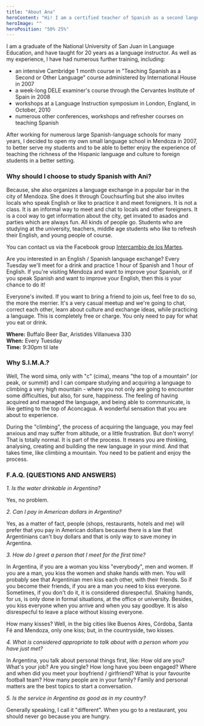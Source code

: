 ```yaml
---
title: "About Ana"
heroContent: "Hi! I am a certified teacher of Spanish as a second language. I have a lot of experience teaching Spanish to English speakers. I live in Mendoza, Argentina."
heroImage: ""
heroPosition: "50% 25%"
---
```

I am a graduate of the National University of San Juan in Language Education, and have taught for 20 years as a language instructor. As well as my experience, I have had numerous further training, including:

* an intensive Cambridge 1 month course in "Teaching Spanish as a Second or Other Language" course administered by International House in 2007
* a week-long DELE examiner's course through the Cervantes Institute of Spain in 2008
* workshops at a Language Instruction symposium in London, England, in October, 2010
* numerous other conferences, workshops and refresher courses on teaching Spanish

After working for numerous large Spanish-language schools for many years, I decided to open my own small language school in Mendoza in 2007, to better serve my students and to be able to better enjoy the experience of teaching the richness of the Hispanic language and culture to foreign students in a better setting.

### Why should I choose to study Spanish with Ani?

Because, she also organizes a language exchange in a popular bar in the city of Mendoza. She does it through Couchsurfing but she also invites locals who speak English or like to practice it and meet foreigners. It is not a class. It is an informal way to meet and chat to locals and other foreigners. It is a cool way to get information about the city, get invated to asados and parties which are always fun. All kinds of people go. Students who are studying at the university, teachers, middle age students who like to refresh their English, and young people of course.

You can contact us via the Facebook group [Intercambio de los Martes](https://www.facebook.com/groups/355353924571219/).

Are you interested in an English / Spanish language exchange? Every Tuesday we'll meet for a drink and practice 1 hour of Spanish and 1 hour of English. If you're visiting Mendoza and want to improve your Spanish, or if you speak Spanish and want to improve your English, then this is your chance to do it!

Everyone's invited. If you want to bring a friend to join us, feel free to do so, the more the merrier. It's a very casual meetup and we're going to chat, correct each other, learn about culture and exchange ideas, while practicing a language. This is completely free or charge. You only need to pay for what you eat or drink.

**Where:** Buffalo Beer Bar, Aristides Villanueva 330\
**When:** Every Tuesday\
**Time:** 9:30pm til late

### Why S.I.M.A.?

Well, The word sima, only with "c" (cima), means "the top of a mountain" (or peak, or summit) and I can compare studying and acquiring a language to climbing a very high mountain - where you not only are going to encounter some difficulties, but also, for sure, happiness. The feeling of having acquired and managed the language, and being able to commnunicate, is like getting to the top of Aconcagua. A wonderful sensation that you are about to experience.

During the "climbing", the process of acquiring the language, you may feel anxious and may suffer from altitude, or a little frustration. But don't worry! That is totally normal. It is part of the process. It means you are thinking, analysing, creating and building the new language in your mind. And that takes time, like climbing a mountain. You need to be patient and enjoy the process.

### F.A.Q. (QUESTIONS AND ANSWERS)

*1. Is the water drinkable in Argentina?*

Yes, no problem.

*2. Can I pay in American dollars in Argentina?*

Yes, as a matter of fact, people (shops, restaurants, hotels and me) will prefer that you pay in American dollars because there is a law that Argentinians can't buy dollars and that is only way to save money in Argentina.

*3. How do I greet a person that I meet for the first time?*

In Argentina, if you are a woman you kiss "everybody", men and women. If you are a man, you kiss the women and shake hands with men. You will probably see that Argentinian men kiss each other, with their friends. So if you become their friends, if you are a man you need to kiss everyone. Sometimes, if you don't do it, it is considered disrespecful. Shaking hands, for us, is only done in formal situations, at the office or university. Besides, you kiss everyone when you arrive and when you say goodbye. It is also disrespecful to leave a place without kissing everyone.

How many kisses? Well, in the big cities like Buenos Aires, Córdoba, Santa Fé and Mendoza, only one kiss; but, in the countryside, two kisses.

*4. What is considered appropriate to talk about with a person whom you have just met?*

In Argentina, you talk about personal things first, like: How old are you? What's your job? Are you single? How long have you been engaged? Where and when did you meet your boyfriend / girlfriend? What is your favourite football team? How many people are in your family? Family and personal matters are the best topics to start a conversation.

*5. Is the service in Argentina as good as in my country?*

Generally speaking, I call it "different". When you go to a restaurant, you should never go because you are hungry.
